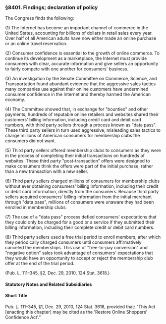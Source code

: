 ### §8401. Findings; declaration of policy ###

The Congress finds the following:

(1) The Internet has become an important channel of commerce in the United States, accounting for billions of dollars in retail sales every year. Over half of all American adults have now either made an online purchase or an online travel reservation.

(2) Consumer confidence is essential to the growth of online commerce. To continue its development as a marketplace, the Internet must provide consumers with clear, accurate information and give sellers an opportunity to fairly compete with one another for consumers' business.

(3) An investigation by the Senate Committee on Commerce, Science, and Transportation found abundant evidence that the aggressive sales tactics many companies use against their online customers have undermined consumer confidence in the Internet and thereby harmed the American economy.

(4) The Committee showed that, in exchange for "bounties" and other payments, hundreds of reputable online retailers and websites shared their customers' billing information, including credit card and debit card numbers, with third party sellers through a process known as "data pass". These third party sellers in turn used aggressive, misleading sales tactics to charge millions of American consumers for membership clubs the consumers did not want.

(5) Third party sellers offered membership clubs to consumers as they were in the process of completing their initial transactions on hundreds of websites. These third party "post-transaction" offers were designed to make consumers think the offers were part of the initial purchase, rather than a new transaction with a new seller.

(6) Third party sellers charged millions of consumers for membership clubs without ever obtaining consumers' billing information, including their credit or debit card information, directly from the consumers. Because third party sellers acquired consumers' billing information from the initial merchant through "data pass", millions of consumers were unaware they had been enrolled in membership clubs.

(7) The use of a "data pass" process defied consumers' expectations that they could only be charged for a good or a service if they submitted their billing information, including their complete credit or debit card numbers.

(8) Third party sellers used a free trial period to enroll members, after which they periodically charged consumers until consumers affirmatively canceled the memberships. This use of "free-to-pay conversion" and "negative option" sales took advantage of consumers' expectations that they would have an opportunity to accept or reject the membership club offer at the end of the trial period.

(Pub. L. 111–345, §2, Dec. 29, 2010, 124 Stat. 3618.)

#### **Statutory Notes and Related Subsidiaries** ####

#### Short Title ####

Pub. L. 111–345, §1, Dec. 29, 2010, 124 Stat. 3618, provided that: "This Act [enacting this chapter] may be cited as the 'Restore Online Shoppers' Confidence Act'."